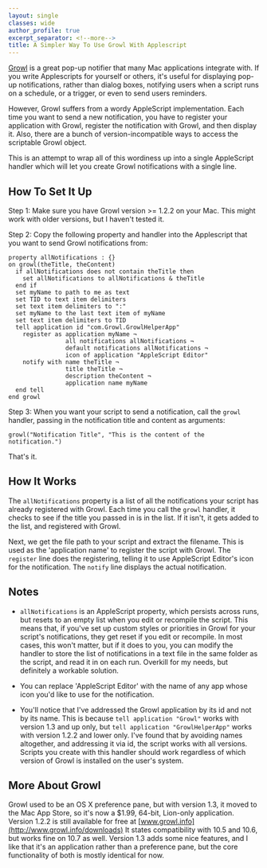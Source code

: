 ```yaml
---
layout: single
classes: wide
author_profile: true
excerpt_separator: <!--more-->
title: A Simpler Way To Use Growl With Applescript
---
```


[Growl](http://www.growl.info) is a great pop-up notifier that many Mac applications integrate with. If you write Applescripts for yourself or others, it's useful for displaying pop-up notifications, rather than dialog boxes, notifying users when a script runs on a schedule, or a trigger, or even to send users reminders.

However, Growl suffers from a wordy AppleScript implementation. Each time you want to send a new notification, you have to register your application with Growl, register the notification with Growl, and then display it. Also, there are a bunch of version-incompatible ways to access the scriptable Growl object.

This is an attempt to wrap all of this wordiness up into a single AppleScript handler which will let you create Growl notifications with a single line.
<!--more-->

## How To Set It Up

Step 1: Make sure you have Growl version >= 1.2.2 on your Mac. This might work with older versions, but I haven't tested it.

Step 2: Copy the following property and handler into the Applescript that you want to send Growl notifications from:

    property allNotifications : {}
    on growl(theTitle, theContent)
      if allNotifications does not contain theTitle then
        set allNotifications to allNotifications & theTitle
      end if
      set myName to path to me as text
      set TID to text item delimiters
      set text item delimiters to ":"
      set myName to the last text item of myName
      set text item delimiters to TID
      tell application id "com.Growl.GrowlHelperApp"
        register as application myName ¬
                    all notifications allNotifications ¬
                    default notifications allNotifications ¬
                    icon of application "AppleScript Editor"
        notify with name theTitle ¬
                    title theTitle ¬
                    description theContent ¬
                    application name myName
      end tell
    end growl


Step 3: When you want your script to send a notification, call the `growl` handler, passing in the notification title and content as arguments:

    growl("Notification Title", "This is the content of the notification.")

That's it.

## How It Works

The `allNotifications` property is a list of all the notifications your script has already registered with Growl. Each time you call the `growl` handler, it checks to see if the title you passed in is in the list. If it isn't, it gets added to the list, and registered with Growl.

Next, we get the file path to your script and extract the filename. This is used as the 'application name' to register the script with Growl. The `register` line does the registering, telling it to use AppleScript Editor's icon for the notification. The `notify` line displays the actual notification.

## Notes

* `allNotifications` is an AppleScript property, which persists across runs, but resets to an empty list when you edit or recompile the script. This means that, if you've set up custom styles or priorities in Growl for your script's notifications, they get reset if you edit or recompile.
In most cases, this won't matter, but if it does to you, you can modify the handler to store the list of notifications in a text file in the same folder as the script, and read it in on each run. Overkill for my needs, but definitely a workable solution.

* You can replace 'AppleScript Editor' with the name of any app whose icon you'd like to use for the notification.

* You'll notice that I've addressed the Growl application by its id and not by its name. This is because `tell application "Growl"` works with version 1.3 and up only, but `tell application "GrowlHelperApp"` works with version 1.2.2 and lower only.
I've found that by avoiding names altogether, and addressing it via id, the script works with all versions. Scripts you create with this handler should work regardless of which version of Growl is installed on the user's system.

## More About Growl

Growl used to be an OS X preference pane, but with version 1.3, it moved to the Mac App Store, so it's now a $1.99, 64-bit, Lion-only application. Version 1.2.2 is still available for free at [www.growl.info](http://www.growl.info/downloads) It states compatibility with 10.5 and 10.6, but works fine on 10.7 as well. Version 1.3 adds some nice features, and I like that it's an application rather than a preference pane, but the core functionality of both is mostly identical for now.
